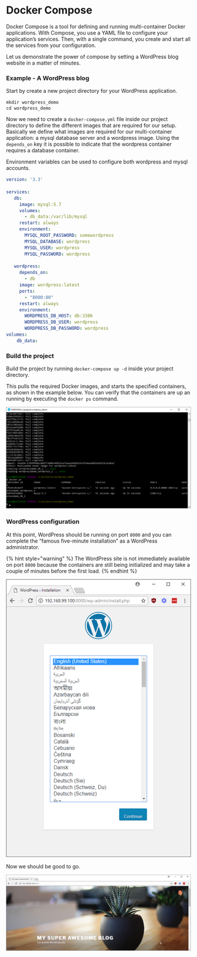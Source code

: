 # Docker Compose

Docker Compose is a tool for defining and running multi-container Docker applications. With Compose, you use a YAML file to configure your application’s services. Then, with a single command, you create and start all the services from your configuration.

Let us demonstrate the power of compose by setting a WordPress blog website in a matter of minutes.

### Example - A WordPress blog

Start by create a new project directory for your WordPress application.

```text
mkdir wordpress_demo
cd wordpress_demo
```

Now we need to create a `docker-compose.yml` file inside our project directory to define the different images that are required for our setup. Basically we define what images are required for our multi-container application: a mysql database server and a wordpress image. Using the `depends_on` key it is possible to indicate that the wordpress container requires a database container.

Environment variables can be used to configure both wordpress and mysql accounts.

```yaml
version: '3.3'

services:
   db:
     image: mysql:5.7
     volumes:
       - db_data:/var/lib/mysql
     restart: always
     environment:
       MYSQL_ROOT_PASSWORD: somewordpress
       MYSQL_DATABASE: wordpress
       MYSQL_USER: wordpress
       MYSQL_PASSWORD: wordpress

   wordpress:
     depends_on:
       - db
     image: wordpress:latest
     ports:
       - "8000:80"
     restart: always
     environment:
       WORDPRESS_DB_HOST: db:3306
       WORDPRESS_DB_USER: wordpress
       WORDPRESS_DB_PASSWORD: wordpress
volumes:
    db_data:
```

### Build the project

Build the project by running `docker-compose up -d` inside your project directory.

This pulls the required Docker images, and starts the specified containers, as shown in the example below. You can verify that the containers are up an running by executing the `docker ps` command.

![Both the database and wordpress containers are running](.gitbook/assets/2018-04-26-9.png)

### WordPress configuration

At this point, WordPress should be running on port `8000` and you can complete the “famous five-minute installation” as a WordPress administrator.

{% hint style="warning" %}
The WordPress site is not immediately available on port `8000` because the containers are still being initialized and may take a couple of minutes before the first load.
{% endhint %}

![Setup the WordPress](.gitbook/assets/2018-04-26-10.png)

Now we should be good to go.

![WordPress up and running](.gitbook/assets/2018-04-26-11.png)


